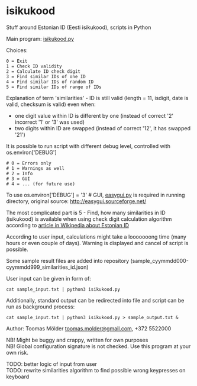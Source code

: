 # isikukood
Stuff around Estonian ID (Eesti isikukood), scripts in Python

Main program: [isikukood.py](isikukood.py)

Choices:

    0 = Exit  
    1 = Check ID validity  
    2 = Calculate ID check digit  
    3 = Find similar IDs of one ID  
    4 = Find similar IDs of random ID  
    5 = Find similar IDs of range of IDs  

Explanation of term 'similarities' - ID is still valid (length = 11, isdigit, date is valid, checksum is valid) even when:
- one digit value within ID is different by one (instead of correct '2' incorrect '1' or '3' was used)
- two digits within ID are swapped (instead of correct '12', it has swapped '21')

It is possible to run script with different debug level, controlled with os.environ['DEBUG']

    # 0 = Errors only
    # 1 = Warnings as well
    # 2 = Info
    # 3 = GUI
    # 4 = ... (for future use)

To use os.environ['DEBUG'] = '3' # GUI, [easygui.py](easygui.py) is required in running directory, original source: http://easygui.sourceforge.net/

The most complicated part is 5 - Find, how many similarities in ID (isikukood) is available when using check digit calculation algorithm
   according to [article in Wikipedia about Estonian ID](https://et.wikipedia.org/wiki/Isikukood)

According to user input, calculations might take a looooooong time (many hours or even couple of days). Warning is displayed and cancel of script is possible.

Some sample result files are added into repository (sample_cyymmdd000-cyymmdd999_similarities_id.json)

User input can be given in form of:

    cat sample_input.txt | python3 isikukood.py

Additionally, standard output can be redirected into file and script can be run as background process:

    cat sample_input.txt | python3 isikukood.py > sample_output.txt &

Author: Toomas Mölder <toomas.molder@gmail.com>, +372 5522000  

NB! Might be buggy and crappy, written for own purposes  
NB! Global configuration signature is not checked. Use this program at your own risk.  

TODO: better logic of input from user  
TODO: rewrite similarities algorithm to find possible wrong keypresses on keyboard  
